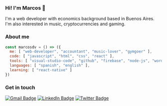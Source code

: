 ### Hi! I'm Marcos 👋

I'm a web developer with economics background based in Buenos Aires. I'm also interested in music, cryptocurrencies and gaming.

### About me

```javascript
const marcosdv = () => ({
  me: [ "web-developer", "accountant", "music-lover", "gymgoer" ],
  code: [ "javascript", "html", "css", "react" ],
  tools: [ "visual-studio-code", "github", "firebase", "node-js", "wordpress" ],
  languages: [ "spanish", "english" ],
  learning: [ "react-native" ]
})
```

### Get in touch

[![Gmail Badge](https://img.shields.io/badge/-@marcosdvecchia@gmail.com-gray?style=flat&labelColor=red&logo=gmail&logoColor=white&link=mailto:marcosdvecchia@gmail.com)](mailto:marcosdvecchia@gmail.com)
[![LinkedIn Badge](https://img.shields.io/badge/-Marcos%20Della%20Vecchia-gray?style=flat&labelColor=0077B5&logo=linkedin&logoColor=white&link=https://linkedin.com/in/marcos-dv)](https://linkedin.com/in/marcos-dv)
[![Twitter Badge](https://img.shields.io/badge/-@marcosdv-gray?style=flat&labelColor=1DA1F2&logo=twitter&logoColor=white&link=https://twitter.com/marcosdv)](https://twitter.com/marcosdv)
